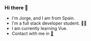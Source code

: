 ### Hi there 👋
- I'm Jorge, and I am from Spain.
- I'm a full stack developer student. 🧑‍💻
- I am currently learning Vue.
- Contact with me in [📧](https://www.linkedin.com/in/jorge-liz%C3%A1n-candela/) 
